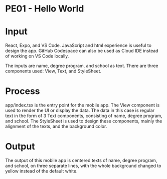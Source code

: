 # PE01 - Hello World

# Input
React, Expo, and VS Code. JavaScript and html experience is useful to design the app. GitHub Codespace can also be used as Cloud IDE instead of working on VS Code locally.

The inputs are name, degree program, and school as text. There are three components used: View, Text, and StyleSheet.

# Process
app/index.tsx is the entry point for the mobile app. The View component is used to render the UI or display the data. The data in this case is regular text in the form of 3 Text components, consisting of name, degree program, and school. The StyleSheet is used to design these components, mainly the alignment of the texts, and the background color.

# Output
The output of this mobile app is centered texts of name, degree program, and school, on three separate lines, with the whole background changed to yellow instead of the default white.
